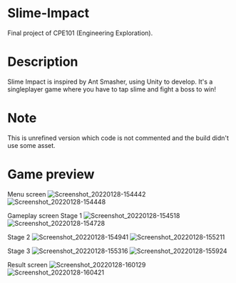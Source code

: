 # Slime-Impact
Final project of CPE101 (Engineering Exploration).

# Description
Slime Impact is inspired by Ant Smasher, using Unity to develop. It's a singleplayer game where you have to tap slime and fight a boss to win!

# Note
This is unrefined version which code is not commented and the build didn't use some asset.

# Game preview

Menu screen
![Screenshot_20220128-154442](https://user-images.githubusercontent.com/90752003/151523470-81e844ae-7dc2-449c-8709-b02f41c159f9.png)
![Screenshot_20220128-154448](https://user-images.githubusercontent.com/90752003/151523527-bdd6fcd9-1e87-4f7e-933b-4d19c44cc8a8.png)

Gameplay screen
Stage 1
![Screenshot_20220128-154518](https://user-images.githubusercontent.com/90752003/151523612-86c7b51f-dcaf-42ec-9cd7-1f0d6269f216.png)
![Screenshot_20220128-154728](https://user-images.githubusercontent.com/90752003/151523621-fc41141c-4ee3-4330-bf6f-639100ce77e0.png)

Stage 2
![Screenshot_20220128-154941](https://user-images.githubusercontent.com/90752003/151523659-39e19f0d-8714-4235-8c44-c9cf1ff15d93.png)
![Screenshot_20220128-155211](https://user-images.githubusercontent.com/90752003/151523687-89dcc44a-6f17-403e-8b16-0742fc2fd190.png)

Stage 3
![Screenshot_20220128-155316](https://user-images.githubusercontent.com/90752003/151523739-cccd1608-d42b-4228-befb-93bb4087fc5a.png)
![Screenshot_20220128-155924](https://user-images.githubusercontent.com/90752003/151523769-f4375db0-1d21-4f47-bc88-15456e9555aa.png)

Result screen
![Screenshot_20220128-160129](https://user-images.githubusercontent.com/90752003/151523809-6d47a718-e533-4e7f-94c4-0d1b9f80ca39.png)
![Screenshot_20220128-160421](https://user-images.githubusercontent.com/90752003/151523820-215181c1-ff57-4b5a-a8bd-a7a4f7d2cdc4.png)
